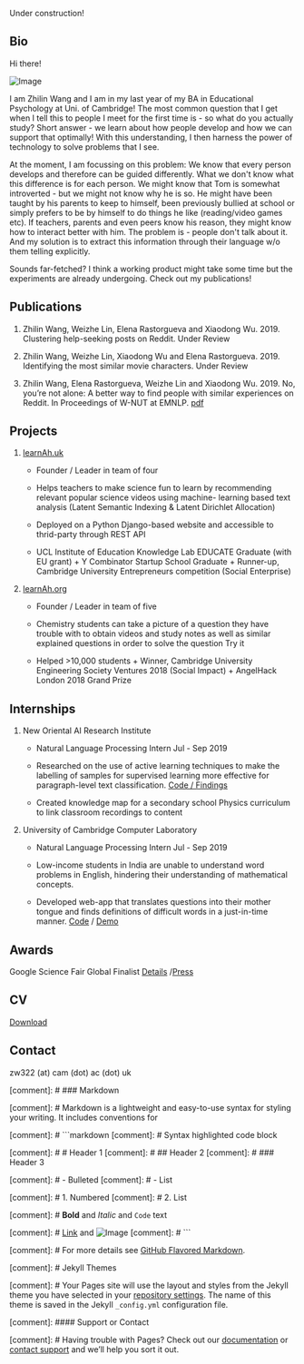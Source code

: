Under construction!

## Bio

Hi there!

![Image](https://github.com/Zhilin123/zhilin123.github.io/blob/master/owl_me.jpg)

I am Zhilin Wang and I am in my last year of my BA in Educational Psychology at Uni. of Cambridge! The most common question that I get when I tell this to people I meet for the first time is - so what do you actually study? Short answer - we learn about how people develop and how we can support that optimally! With this understanding, I then harness the power of technology to solve problems that I see. 

At the moment, I am focussing on this problem: We know that every person develops and therefore can be guided differently. What we don't know what this difference is for each person. We might know that Tom is somewhat introverted - but we might not know why he is so. He might have been taught by his parents to keep to himself, been previously bullied at school or simply prefers to be by himself to do things he like (reading/video games etc). If teachers, parents and even peers know his reason, they might know how to interact better with him. The problem is - people don't talk about it. And my solution is to extract this information through their language w/o them telling explicitly. 

Sounds far-fetched? I think a working product might take some time but the experiments are already undergoing. Check out my publications!

## Publications

1. Zhilin Wang, Weizhe Lin, Elena Rastorgueva and Xiaodong Wu. 2019. Clustering help-seeking posts on Reddit. Under Review

1. Zhilin Wang, Weizhe Lin, Xiaodong Wu and Elena Rastorgueva. 2019. Identifying the most similar movie characters. Under Review 

1. Zhilin Wang, Elena Rastorgueva, Weizhe Lin and Xiaodong Wu. 2019. No, you’re not alone: A better way to find people with similar experiences on Reddit. In Proceedings of W-NUT at EMNLP. [pdf](https://www.aclweb.org/anthology/D19-5540/)

## Projects

1. [learnAh.uk](https://www.learnah.uk) 

   * Founder / Leader in team of four

   * Helps teachers to make science fun to learn by recommending relevant popular science videos using machine- learning based text analysis (Latent Semantic Indexing & Latent Dirichlet Allocation)
   * Deployed on a Python Django-based website and accessible to thrid-party through REST API
   * UCL Institute of Education Knowledge Lab EDUCATE Graduate (with EU grant) + Y Combinator Startup School Graduate + Runner-up, Cambridge University Entrepreneurs competition (Social Enterprise)

2. [learnAh.org](https://learnah.org) 

   * Founder / Leader in team of five

   * Chemistry students can take a picture of a question they have trouble with to obtain videos and study notes as well as similar explained questions in order to solve the question Try it
   * Helped >10,000 students + Winner, Cambridge University Engineering Society Ventures 2018 (Social Impact) + AngelHack London 2018 Grand Prize

## Internships

1. New Oriental AI Research Institute 

   * Natural Language Processing Intern Jul - Sep 2019

   * Researched on the use of active learning techniques to make the labelling of samples for supervised learning more effective for paragraph-level text classification. [Code / Findings](https://github.com/Zhilin123/active_learning)
   * Created knowledge map for a secondary school Physics curriculum to link classroom recordings to content

2. University of Cambridge Computer Laboratory 

   * Natural Language Processing Intern Jul - Sep 2019

   * Low-income students in India are unable to understand word problems in English, hindering their understanding of mathematical concepts.
   * Developed web-app that translates questions into their mother tongue and finds definitions of difficult words in a just-in-time manner. [Code](https://github.com/Zhilin123/urop/) / [Demo](http://zw322.pythonanywhere.com)

## Awards

Google Science Fair Global Finalist [Details](https://www.googlesciencefair.com/past-projects/a20a050cd54cec76e0c708a596f9fe8997bc314157697760fabdcb0a2fef181d) /[Press](https://www.cbsnews.com/news/google-science-fair-finalists-20-teens-wholl-change-the-world/)

## CV
[Download](https://github.com/Zhilin123/Publications/blob/master/Zhilin_CV.pdf)

## Contact
zw322 (at) cam (dot) ac (dot) uk


[comment]: # ### Markdown

[comment]: # Markdown is a lightweight and easy-to-use syntax for styling your writing. It includes conventions for

[comment]: # ```markdown
[comment]: # Syntax highlighted code block

[comment]: # # Header 1
[comment]: # ## Header 2
[comment]: # ### Header 3

[comment]: # - Bulleted
[comment]: # - List

[comment]: # 1. Numbered
[comment]: # 2. List

[comment]: # **Bold** and _Italic_ and `Code` text

[comment]: # [Link](url) and ![Image](src)
[comment]: # ```

[comment]: # For more details see [GitHub Flavored Markdown](https://guides.github.com/features/mastering-markdown/).

[comment]: # Jekyll Themes

[comment]: # Your Pages site will use the layout and styles from the Jekyll theme you have selected in your [repository settings](https://github.com/Zhilin123/zhilin123.github.io/settings). The name of this theme is saved in the Jekyll `_config.yml` configuration file.

[comment]: #### Support or Contact

[comment]: # Having trouble with Pages? Check out our [documentation](https://help.github.com/categories/github-pages-basics/) or [contact support](https://github.com/contact) and we’ll help you sort it out.
